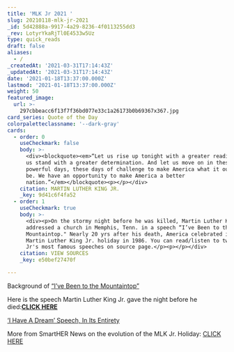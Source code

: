 ```yaml
---
title: 'MLK Jr 2021 '
slug: 20210118-mlk-jr-2021
_id: 5d42888a-9917-4a29-8236-4f0113255dd3
_rev: LotyrYkaRjTl0E4533w5Uz
type: quick_reads
draft: false
aliases:
  - /
_createdAt: '2021-03-31T17:14:43Z'
_updatedAt: '2021-03-31T17:14:43Z'
date: '2021-01-18T13:37:00.000Z'
lastmod: '2021-01-18T13:37:00.000Z'
weight: 50
featured_image:
  url: >-
    297cbbeacc6f13f7f36bd077e33c1a26173b0b69367x367.jpg
card_series: Quote of the Day
colorpaletteclassname: '--dark-gray'
cards:
  - order: 0
    useCheckmark: false
    body: >-
      <div><blockquote><em>“Let us rise up tonight with a greater readiness. Let
      us stand with a greater determination. And let us move on in these
      powerful days, these days of challenge to make America what it ought to
      be. We have an opportunity to make America a better
      nation.”</em></blockquote><p></p></div>
    citation: MARTIN LUTHER KING JR.
    _key: 9d41c6f4fa52
  - order: 1
    useCheckmark: true
    body: >-
      <div><p>On the stormy night before he was killed, Martin Luther King Jr.
      addressed a church in Memphis, Tenn. in a speech “I’ve Been to the
      Mountaintop." Nearly 20 yrs after his death, America celebrated its first
      Martin Luther King Jr. holiday in 1986. You can read/listen to two of MLK
      Jr's most famous speeches on source page.</p><p></p></div>
    citation: VIEW SOURCES
    _key: e50bef27470f

---
```

Background of [“I’ve Been to the Mountaintop”](https://kinginstitute.stanford.edu/encyclopedia/ive-been-mountaintop)

Here is the speech Martin Luther King Jr. gave the night before he died:[**CLICK HERE**](https://www.cnn.com/2018/04/04/us/martin-luther-king-jr-mountaintop-speech-trnd/index.html)  
  
[‘I Have A Dream’ Speech, In Its Entirety](https://www.npr.org/2010/01/18/122701268/i-have-a-dream-speech-in-its-entirety)

More from SmartHER News on the evolution of the MLK Jr. Holiday: [CLICK HERE](https://smarthernews.com/mlk-holiday-origins/)